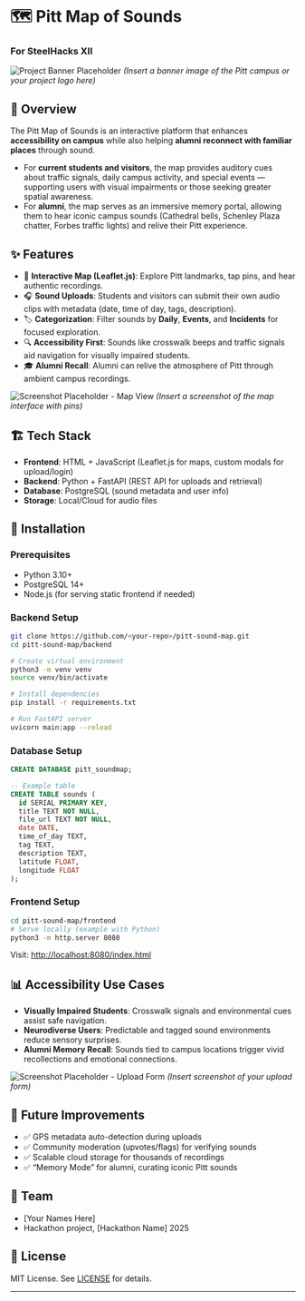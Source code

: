 # 🗺️ Pitt Map of Sounds
### For SteelHacks XII

![Project Banner Placeholder](/assets/banner.png)
*(Insert a banner image of the Pitt campus or your project logo here)*

## 🌟 Overview

The Pitt Map of Sounds is an interactive platform that enhances **accessibility on campus** while also helping **alumni reconnect with familiar places** through sound.

* For **current students and visitors**, the map provides auditory cues about traffic signals, daily campus activity, and special events — supporting users with visual impairments or those seeking greater spatial awareness.
* For **alumni**, the map serves as an immersive memory portal, allowing them to hear iconic campus sounds (Cathedral bells, Schenley Plaza chatter, Forbes traffic lights) and relive their Pitt experience.

## ✨ Features

* 📍 **Interactive Map (Leaflet.js)**: Explore Pitt landmarks, tap pins, and hear authentic recordings.
* 🎧 **Sound Uploads**: Students and visitors can submit their own audio clips with metadata (date, time of day, tags, description).
* 🏷️ **Categorization**: Filter sounds by **Daily**, **Events**, and **Incidents** for focused exploration.
* 🔍 **Accessibility First**: Sounds like crosswalk beeps and traffic signals aid navigation for visually impaired students.
* 🎓 **Alumni Recall**: Alumni can relive the atmosphere of Pitt through ambient campus recordings.

![Screenshot Placeholder - Map View](/assets/map-screenshot.png)
*(Insert a screenshot of the map interface with pins)*

## 🏗️ Tech Stack

* **Frontend**: HTML + JavaScript (Leaflet.js for maps, custom modals for upload/login)
* **Backend**: Python + FastAPI (REST API for uploads and retrieval)
* **Database**: PostgreSQL (sound metadata and user info)
* **Storage**: Local/Cloud for audio files

## 🚀 Installation

### Prerequisites

* Python 3.10+
* PostgreSQL 14+
* Node.js (for serving static frontend if needed)

### Backend Setup

```bash
git clone https://github.com/<your-repo>/pitt-sound-map.git
cd pitt-sound-map/backend

# Create virtual environment
python3 -m venv venv
source venv/bin/activate

# Install dependencies
pip install -r requirements.txt

# Run FastAPI server
uvicorn main:app --reload
```

### Database Setup

```sql
CREATE DATABASE pitt_soundmap;

-- Example table
CREATE TABLE sounds (
  id SERIAL PRIMARY KEY,
  title TEXT NOT NULL,
  file_url TEXT NOT NULL,
  date DATE,
  time_of_day TEXT,
  tag TEXT,
  description TEXT,
  latitude FLOAT,
  longitude FLOAT
);
```

### Frontend Setup

```bash
cd pitt-sound-map/frontend
# Serve locally (example with Python)
python3 -m http.server 8080
```

Visit: [http://localhost:8080/index.html](http://localhost:8080/index.html)

## 📊 Accessibility Use Cases

* **Visually Impaired Students**: Crosswalk signals and environmental cues assist safe navigation.
* **Neurodiverse Users**: Predictable and tagged sound environments reduce sensory surprises.
* **Alumni Memory Recall**: Sounds tied to campus locations trigger vivid recollections and emotional connections.

![Screenshot Placeholder - Upload Form](/assets/upload-form.png)
*(Insert screenshot of your upload form)*

## 🔮 Future Improvements

* ✅ GPS metadata auto-detection during uploads
* ✅ Community moderation (upvotes/flags) for verifying sounds
* ✅ Scalable cloud storage for thousands of recordings
* ✅ “Memory Mode” for alumni, curating iconic Pitt sounds

## 👥 Team

* \[Your Names Here]
* Hackathon project, \[Hackathon Name] 2025

## 📜 License

MIT License. See [LICENSE](LICENSE) for details.

---


